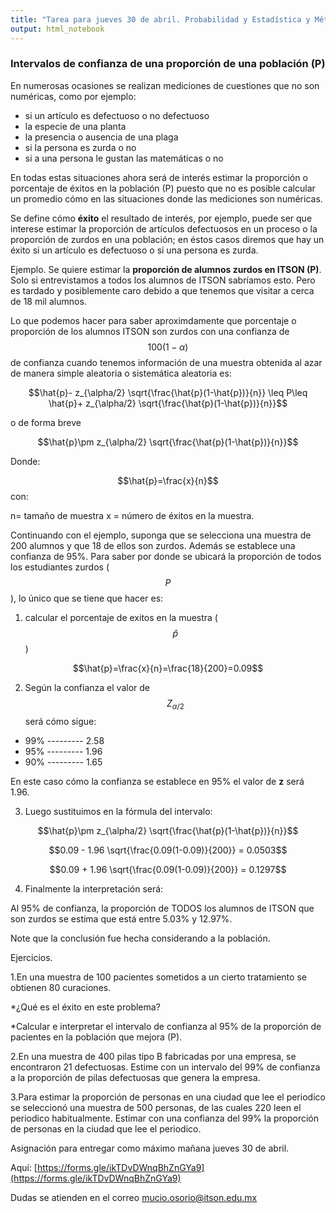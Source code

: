 ```yaml
---
title: "Tarea para jueves 30 de abril. Probabilidad y Estadística y Métodos Estadísticos"
output: html_notebook
---
```



### Intervalos de confianza de una proporción de una población (P)

En numerosas ocasiones se realizan mediciones de cuestiones que no son numéricas, como por ejemplo:

* si un artículo es defectuoso o no defectuoso
* la especie de una planta
* la presencia o ausencia de una plaga
* si la persona es zurda o no
* si a una persona le gustan las matemáticas o no

En todas estas situaciones ahora será de interés estimar la proporción o porcentaje de éxitos en la población (P) puesto que no es posible calcular un promedio cómo en las situaciones donde las mediciones son numéricas.

Se define cómo **éxito** el resultado de interés, por ejemplo, puede ser que interese estimar la proporción de artículos defectuosos en un proceso o la proporción de zurdos en una población; en éstos casos diremos que hay un éxito si un artículo es defectuoso o si una persona es zurda.

Ejemplo. Se quiere estimar la **proporción de alumnos zurdos en ITSON (P)**. Solo si entrevistamos a todos los alumnos de ITSON sabríamos esto. Pero es tardado y posiblemente caro debido a que tenemos que visitar a cerca de 18 mil alumnos.


Lo que podemos hacer para saber aproximdamente que porcentaje o proporción de los alumnos ITSON son zurdos con una confianza de $$100(1-\alpha)%$$ de confianza cuando tenemos información de una muestra obtenida al azar de manera simple aleatoria o sistemática aleatoria es:


$$\hat{p}- z_{\alpha/2} \sqrt{\frac{\hat{p}(1-\hat{p})}{n}} \leq P\leq \hat{p}+ z_{\alpha/2} \sqrt{\frac{\hat{p}(1-\hat{p})}{n}}$$

o de forma breve

$$\hat{p}\pm z_{\alpha/2} \sqrt{\frac{\hat{p}(1-\hat{p})}{n}}$$

Donde:

$$\hat{p}=\frac{x}{n}$$
con:

n= tamaño de muestra
x = número de éxitos en la muestra.

Continuando con el ejemplo, suponga que se selecciona una muestra de 200 alumnos y que 18 de ellos son zurdos. Además se establece una confianza de 95%. Para saber por donde se ubicará la proporción de todos los estudiantes zurdos ($$P$$), lo único que se tiene que hacer es:

1. calcular el porcentaje de exitos en la muestra ($$\hat{p}$$)


$$\hat{p}=\frac{x}{n}=\frac{18}{200}=0.09$$

2. Según la confianza el valor de $$Z_{\alpha /2}$$ será cómo sigue:

* 99% --------- 2.58
* 95% --------- 1.96
* 90% --------- 1.65

En este caso cómo la confianza se establece en 95% el valor de **z** será 1.96.

3. Luego sustituimos en la fórmula del intervalo:

$$\hat{p}\pm z_{\alpha/2} \sqrt{\frac{\hat{p}(1-\hat{p})}{n}}$$

$$0.09 - 1.96 \sqrt{\frac{0.09(1-0.09)}{200}} = 0.0503$$

$$0.09 + 1.96 \sqrt{\frac{0.09(1-0.09)}{200}} = 0.1297$$

4. Finalmente la interpretación será:

Al 95% de confianza, la proporción de TODOS los alumnos de ITSON que son zurdos se estima que está entre 5.03% y 12.97%.


Note que la conclusión fue hecha considerando a la población.

Ejercicios.

1.En una muestra de 100 pacientes sometidos a un cierto tratamiento se obtienen 80 curaciones. 

*¿Qué es el éxito en este problema?

*Calcular e interpretar el intervalo de confianza al 95% de la proporción de pacientes en la población que mejora (P).


2.En una muestra de 400 pilas tipo B fabricadas por una empresa, se encontraron 21 defectuosas. Estime con un intervalo del 99% de confianza a la proporción de pilas defectuosas que genera la empresa.


3.Para estimar la proporción de personas en una ciudad que lee el periodico se seleccionó una muestra de 500 personas, de las cuales 220 leen el periodico habitualmente. 
Estimar con una confianza del 99% la proporción de personas en la ciudad que lee el periodico.



Asignación para entregar como máximo mañana jueves 30 de abril.


Aquí:
[https://forms.gle/ikTDvDWnqBhZnGYa9](https://forms.gle/ikTDvDWnqBhZnGYa9)


Dudas se atienden en el correo mucio.osorio@itson.edu.mx
